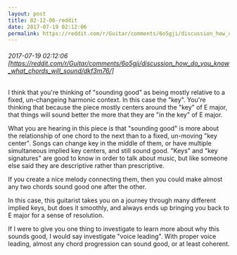 ```yaml
---
layout: post
title: 02-12-06-reddit
date: 2017-07-19 02:12:06
permalink: https://reddit.com/r/Guitar/comments/6o5gji/discussion_how_do_you_know_what_chords_will_sound/dkf3m76/
---
```


###### 2017-07-19 02:12:06 [https://reddit.com/r/Guitar/comments/6o5gji/discussion_how_do_you_know_what_chords_will_sound/dkf3m76/]
I think that you're thinking of "sounding good" as being mostly relative to a fixed, un-changeing harmonic context. In this case the "key". You're thinking that because the piece mostly centers around the "key" of E major, that things will sound better the more that they are "in the key" of E major.

What you are hearing in this piece is that "sounding good" is more about the relationship of one chord to the next than to a fixed, un-moving "key center". Songs can change key in the middle of them, or have multiple simultaneous implied key centers, and still sound good. "Keys" and "key signatures" are good to know in order to talk about music, but like someone else said they are descriptive rather than prescriptive.

If you create a nice melody connecting them, then you could make almost any two chords sound good one after the other.

In this case, this guitarist takes you on a journey through many different implied keys, but does it smoothly, and always ends up bringing you back to E major for a sense of resolution.

If I were to give you one thing to investigate to learn more about why this sounds good, I would say investigate "voice leading". With proper voice leading, almost any chord progression can sound good, or at least coherent.
